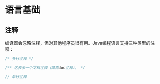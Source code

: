 # 语言基础

## 注释

编译器会忽略注释，但对其他程序员很有用。Java编程语言支持三种类型的注释：

```java
/* 多行注释 */

/** 这表示一个文档注释（简称doc注释）。 */

// 单行注释
```

